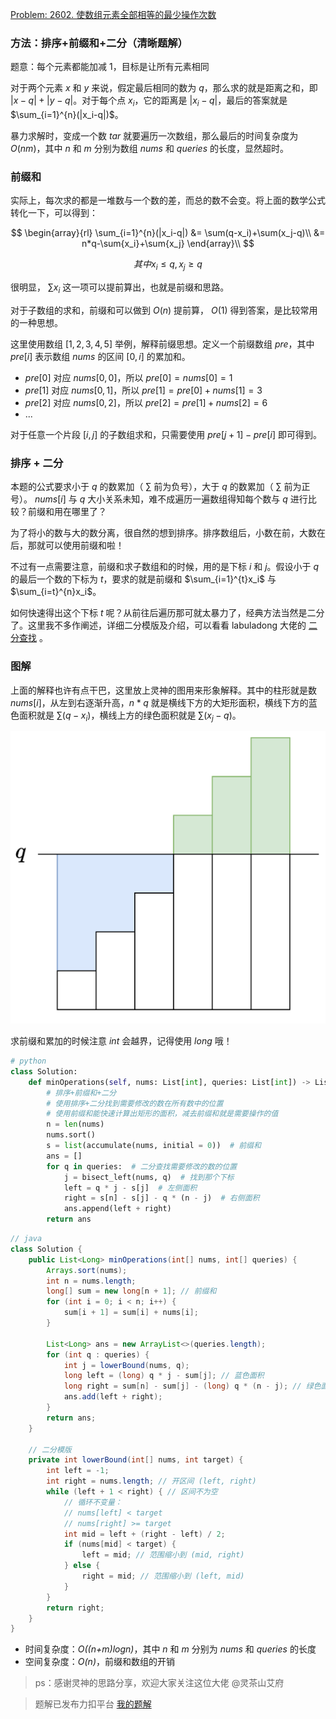 [Problem: 2602. 使数组元素全部相等的最少操作次数](https://leetcode.cn/problems/minimum-operations-to-make-all-array-elements-equal/description/)

### 方法：排序+前缀和+二分（清晰题解）

题意：每个元素都能加减 $1$，目标是让所有元素相同

对于两个元素 $x$ 和 $y$ 来说，假定最后相同的数为 $q$，那么求的就是距离之和，即 $|x-q|+|y-q|$。对于每个点 $x_i$，它的距离是 $|x_i-q|$，最后的答案就是 $\sum_{i=1}^{n}(|x_i-q|)$。

暴力求解时，变成一个数 $tar$ 就要遍历一次数组，那么最后的时间复杂度为 $O(nm)$，其中 $n$ 和 $m$ 分别为数组 $nums$ 和 $queries$ 的长度，显然超时。

### 前缀和

实际上，每次求的都是一堆数与一个数的差，而总的数不会变。将上面的数学公式转化一下，可以得到：

$$
\begin{array}{rl}
\sum_{i=1}^{n}(|x_i-q|)
&= \sum(q-x_i)+\sum(x_j-q)\\
&= n*q-\sum{x_i}+\sum{x_j}
\end{array}\\
$$

$$
其中 x_i\leq q, x_j\geq q
$$

很明显， $\sum{x_i}$ 这一项可以提前算出，也就是前缀和思路。

对于子数组的求和，前缀和可以做到 $O(n)$ 提前算， $O(1)$ 得到答案，是比较常用的一种思想。

这里使用数组 $[1,2,3,4,5]$ 举例，解释前缀思想。定义一个前缀数组 $pre$，其中 $pre[i]$ 表示数组 $nums$ 的区间 $[0,i]$ 的累加和。

- $pre[0]$ 对应 $nums[0,0]$，所以 $pre[0]=nums[0]=1$
- $pre[1]$ 对应 $nums[0,1]$，所以 $pre[1]=pre[0]+nums[1]=3$
- $pre[2]$ 对应 $nums[0,2]$，所以 $pre[2]=pre[1]+nums[2]=6$
- ...

对于任意一个片段 $[i,j]$ 的子数组求和，只需要使用 $pre[j+1]-pre[i]$ 即可得到。

### 排序 + 二分

本题的公式要求小于 $q$ 的数累加（ $\sum$ 前为负号），大于 $q$ 的数累加（ $\sum$ 前为正号）。 $nums[i]$ 与 $q$ 大小关系未知，难不成遍历一遍数组得知每个数与 $q$ 进行比较？前缀和用在哪里了？

为了将小的数与大的数分离，很自然的想到排序。排序数组后，小数在前，大数在后，那就可以使用前缀和啦！

不过有一点需要注意，前缀和求子数组和的时候，用的是下标 $i$ 和 $j$。假设小于 $q$ 的最后一个数的下标为 $t$，要求的就是前缀和 $\sum_{i=1}^{t}x_i$ 与 $\sum_{i=t}^{n}x_i$。

如何快速得出这个下标 $t$ 呢？从前往后遍历那可就太暴力了，经典方法当然是二分了。这里我不多作阐述，详细二分模版及介绍，可以看看 labuladong 大佬的 [二分查找](https://leetcode.cn/problems/binary-search/solutions/8337/er-fen-cha-zhao-xiang-jie-by-labuladong/) 。

### 图解

上面的解释也许有点干巴，这里放上灵神的图用来形象解释。其中的柱形就是数 $nums[i]$，从左到右逐渐升高，$n*q$ 就是横线下方的大矩形面积，横线下方的蓝色面积就是 $\sum(q-x_i)$，横线上方的绿色面积就是 $\sum(x_j-q)$。

![alt text](pict1.png)

求前缀和累加的时候注意 $int$ 会越界，记得使用 $long$ 哦！

```Python
# python
class Solution:
    def minOperations(self, nums: List[int], queries: List[int]) -> List[int]:
        # 排序+前缀和+二分
        # 使用排序+二分找到需要修改的数在所有数中的位置
        # 使用前缀和能快速计算出矩形的面积，减去前缀和就是需要操作的值
        n = len(nums)
        nums.sort()
        s = list(accumulate(nums, initial = 0))  # 前缀和
        ans = []
        for q in queries:  # 二分查找需要修改的数的位置
            j = bisect_left(nums, q)  # 找到那个下标
            left = q * j - s[j]  # 左侧面积
            right = s[n] - s[j] - q * (n - j)  # 右侧面积
            ans.append(left + right)
        return ans
```

```java
// java
class Solution {
    public List<Long> minOperations(int[] nums, int[] queries) {
        Arrays.sort(nums);
        int n = nums.length;
        long[] sum = new long[n + 1]; // 前缀和
        for (int i = 0; i < n; i++) {
            sum[i + 1] = sum[i] + nums[i];
        }

        List<Long> ans = new ArrayList<>(queries.length);
        for (int q : queries) {
            int j = lowerBound(nums, q);
            long left = (long) q * j - sum[j]; // 蓝色面积
            long right = sum[n] - sum[j] - (long) q * (n - j); // 绿色面积
            ans.add(left + right);
        }
        return ans;
    }

    // 二分模版
    private int lowerBound(int[] nums, int target) {
        int left = -1;
        int right = nums.length; // 开区间 (left, right)
        while (left + 1 < right) { // 区间不为空
            // 循环不变量：
            // nums[left] < target
            // nums[right] >= target
            int mid = left + (right - left) / 2;
            if (nums[mid] < target) {
                left = mid; // 范围缩小到 (mid, right)
            } else {
                right = mid; // 范围缩小到 (left, mid)
            }
        }
        return right;
    }
}
```

- 时间复杂度：_O((n+m)logn)_，其中 $n$ 和 $m$ 分别为 $nums$ 和 $queries$ 的长度
- 空间复杂度：_O(n)_，前缀和数组的开销

> ps：感谢灵神的思路分享，欢迎大家关注这位大佬 @灵茶山艾府

> 题解已发布力扣平台 [我的题解](https://leetcode.cn/problems/minimum-operations-to-make-all-array-elements-equal/solutions/2842529/pai-xu-qian-zhui-he-er-fen-fei-chang-qin-biux/)
